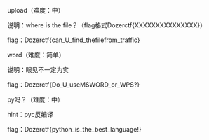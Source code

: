 upload（难度：中）

说明：where is the file？（flag格式Dozerctf{XXXXXXXXXXXXXXX}）

flag：Dozerctf{can_U_find_thefilefrom_traffic}



word（难度：简单）

说明：眼见不一定为实

flag：Dozerctf{Do_U_useMSWORD_or_WPS?}



py吗？（难度：中）

hint：pyc反编译

flag：Dozerctf{python_is_the_best_language!}
